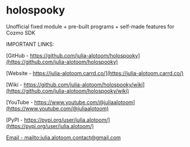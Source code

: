# holospooky
Unofficial fixed module + pre-built programs + self-made features for Cozmo SDK

IMPORTANT LINKS:

[GitHub - https://github.com/julia-alotoom/holospooky](https://github.com/julia-alotoom/holospooky)

[Website - https://julia-alotoom.carrd.co/](https://julia-alotoom.carrd.co/)

[Wiki - https://github.com/julia-alotoom/holospooky/wiki](https://github.com/julia-alotoom/holospooky/wiki)

[YouTube - https://www.youtube.com/@juliaalotoom](https://www.youtube.com/@juliaalotoom)

[PyPI - https://pypi.org/user/julia.alotoom/](https://pypi.org/user/julia.alotoom/)

[Email - mailto:julia.alotoom.contact@gmail.com](mailto:julia.alotoom.contact@gmail.com)
